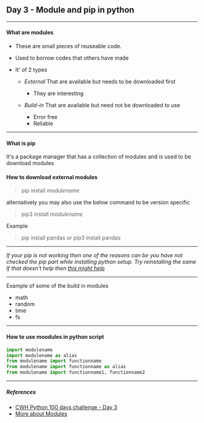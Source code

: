 ## Day 3 - Module and pip in python

---

#### What are modules
- These are small pieces of reuseable code.
- Used to borrow codes that others have made

- It' of 2 types
    - *External*
    That are available but needs to be downloaded first
        - They are interesting

    - *Build-in* 
        That are available but need not be downloaded to use
        - Error free
        -  Reliable

---

#### What is pip
It's a package manager that has a collection of modules and is used to be download modules

#### How to download external modules

>pip install *modulename*

alternatively you may also use the below command to be version specific

>pip3 install *modulename*

Example 

>pip install pandas
*or*
>pip3 install pandas

---

*If your pip is not working then one of the reasons can be you have not checked the pip part while installing python setup. Try reinstalling the same*
*If that doesn't help then [this might help](https://builtin.com/software-engineering-perspectives/pip-command-not-found)*

---

Example of some of the build in modules

- math
- random
- time
- fs

---

#### How to use moodules in python script

```python
import modulename
import modulename as alias
from modulename import functionname
from modulename import functionname as alias
from modulename import functionname1, functionname2
```

---

##### References
- [CWH Python 100 days challenge - Day 3](https://youtu.be/xwKO_y2gHxQ?list=PLu0W_9lII9agwh1XjRt242xIpHhPT2llg)
- [More about Modules](https://docs.python.org/3/tutorial/modules.html)